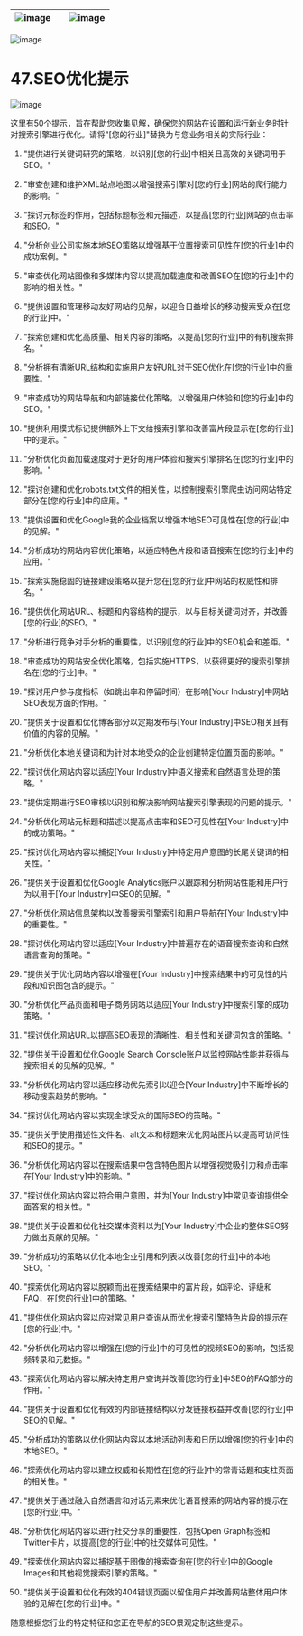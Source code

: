 | ![image](d2d_images/chapter_title_corner_decoration_left.png) |  | ![image](d2d_images/chapter_title_corner_decoration_right.png) |
| --- | --- | --- |

![image](d2d_images/chapter_title_above.png)

# 47.SEO优化提示

![image](d2d_images/chapter_title_below.png)

这里有50个提示，旨在帮助您收集见解，确保您的网站在设置和运行新业务时针对搜索引擎进行优化。请将"[您的行业]"替换为与您业务相关的实际行业：

1.  "提供进行关键词研究的策略，以识别[您的行业]中相关且高效的关键词用于SEO。"

1.  "审查创建和维护XML站点地图以增强搜索引擎对[您的行业]网站的爬行能力的影响。"

1.  "探讨元标签的作用，包括标题标签和元描述，以提高[您的行业]网站的点击率和SEO。"

1.  "分析创业公司实施本地SEO策略以增强基于位置搜索可见性在[您的行业]中的成功案例。"

1.  "审查优化网站图像和多媒体内容以提高加载速度和改善SEO在[您的行业]中的影响的相关性。"

1.  "提供设置和管理移动友好网站的见解，以迎合日益增长的移动搜索受众在[您的行业]中。"

1.  "探索创建和优化高质量、相关内容的策略，以提高[您的行业]中的有机搜索排名。"

1.  "分析拥有清晰URL结构和实施用户友好URL对于SEO优化在[您的行业]中的重要性。"

1.  "审查成功的网站导航和内部链接优化策略，以增强用户体验和[您的行业]中的SEO。"

1.  "提供利用模式标记提供额外上下文给搜索引擎和改善富片段显示在[您的行业]中的提示。"

1.  "分析优化页面加载速度对于更好的用户体验和搜索引擎排名在[您的行业]中的影响。"

1.  "探讨创建和优化robots.txt文件的相关性，以控制搜索引擎爬虫访问网站特定部分在[您的行业]中的应用。"

1.  "提供设置和优化Google我的企业档案以增强本地SEO可见性在[您的行业]中的见解。"

1.  "分析成功的网站内容优化策略，以适应特色片段和语音搜索在[您的行业]中的应用。"

1.  "探索实施稳固的链接建设策略以提升您在[您的行业]中网站的权威性和排名。"

1.  "提供优化网站URL、标题和内容结构的提示，以与目标关键词对齐，并改善[您的行业]的SEO。"

1.  "分析进行竞争对手分析的重要性，以识别[您的行业]中的SEO机会和差距。"

1.  "审查成功的网站安全优化策略，包括实施HTTPS，以获得更好的搜索引擎排名在[您的行业]中。"

1.  "探讨用户参与度指标（如跳出率和停留时间）在影响[Your Industry]中网站SEO表现方面的作用。"

1.  "提供关于设置和优化博客部分以定期发布与[Your Industry]中SEO相关且有价值的内容的见解。"

1.  "分析优化本地关键词和为针对本地受众的企业创建特定位置页面的影响。"

1.  "探讨优化网站内容以适应[Your Industry]中语义搜索和自然语言处理的策略。"

1.  "提供定期进行SEO审核以识别和解决影响网站搜索引擎表现的问题的提示。"

1.  "分析优化网站元标题和描述以提高点击率和SEO可见性在[Your Industry]中的成功策略。"

1.  "探讨优化网站内容以捕捉[Your Industry]中特定用户意图的长尾关键词的相关性。"

1.  "提供关于设置和优化Google Analytics账户以跟踪和分析网站性能和用户行为以用于[Your Industry]中SEO的见解。"

1.  "分析优化网站信息架构以改善搜索引擎索引和用户导航在[Your Industry]中的重要性。"

1.  "探讨优化网站内容以适应[Your Industry]中普遍存在的语音搜索查询和自然语言查询的策略。"

1.  "提供关于优化网站内容以增强在[Your Industry]中搜索结果中的可见性的片段和知识图包含的提示。"

1.  "分析优化产品页面和电子商务网站以适应[Your Industry]中搜索引擎的成功策略。"

1.  "探讨优化网站URL以提高SEO表现的清晰性、相关性和关键词包含的策略。"

1.  "提供关于设置和优化Google Search Console账户以监控网站性能并获得与搜索相关的见解的见解。"

1.  "分析优化网站内容以适应移动优先索引以迎合[Your Industry]中不断增长的移动搜索趋势的影响。"

1.  "探讨优化网站内容以实现全球受众的国际SEO的策略。"

1.  "提供关于使用描述性文件名、alt文本和标题来优化网站图片以提高可访问性和SEO的提示。"

1.  "分析优化网站内容以在搜索结果中包含特色图片以增强视觉吸引力和点击率在[Your Industry]中的影响。"

1.  "探讨优化网站内容以符合用户意图，并为[Your Industry]中常见查询提供全面答案的相关性。"

1.  "提供关于设置和优化社交媒体资料以为[Your Industry]中企业的整体SEO努力做出贡献的见解。"

1.  "分析成功的策略以优化本地企业引用和列表以改善[您的行业]中的本地SEO。"

1.  "探索优化网站内容以脱颖而出在搜索结果中的富片段，如评论、评级和FAQ，在[您的行业]中的策略。"

1.  "提供优化网站内容以应对常见用户查询从而优化搜索引擎特色片段的提示在[您的行业]中。"

1.  "分析优化网站内容以增强在[您的行业]中的可见性的视频SEO的影响，包括视频转录和元数据。"

1.  "探索优化网站内容以解决特定用户查询并改善[您的行业]中SEO的FAQ部分的作用。"

1.  "提供关于设置和优化有效的内部链接结构以分发链接权益并改善[您的行业]中SEO的见解。"

1.  "分析成功的策略以优化网站内容以本地活动列表和日历以增强[您的行业]中的本地SEO。"

1.  "探索优化网站内容以建立权威和长期性在[您的行业]中的常青话题和支柱页面的相关性。"

1.  "提供关于通过融入自然语言和对话元素来优化语音搜索的网站内容的提示在[您的行业]中。"

1.  "分析优化网站内容以进行社交分享的重要性，包括Open Graph标签和Twitter卡片，以提高[您的行业]中的社交媒体可见性。"

1.  "探索优化网站内容以捕捉基于图像的搜索查询在[您的行业]中的Google Images和其他视觉搜索引擎的策略。"

1.  "提供关于设置和优化有效的404错误页面以留住用户并改善网站整体用户体验的见解在[您的行业]中。"

随意根据您行业的特定特征和您正在导航的SEO景观定制这些提示。
